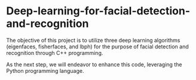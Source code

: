 # Deep-learning-for-facial-detection-and-recognition

The objective of this project is to utilize three deep learning algorithms (eigenfaces, fisherfaces, and lbph) for the purpose of facial detection and recognition through C++ programming.

As the next step, we will endeavor to enhance this code, leveraging the Python programming language.
